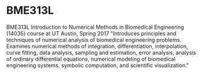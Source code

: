 # BME313L
BME313L Introduction to Numerical Methods in Biomedical Engineering (14035) course at UT Austin, Spring 2017
"Introduces principles and techniques of numerical analysis of biomedical engineering problems. Examines numerical methods of integration, differentiation, interpolation, curve fitting, data analysis, sampling and estimation, error analysis, analysis of ordinary differential equations, numerical modeling of biomedical engineering systems, symbolic computation, and scientific visualization."
